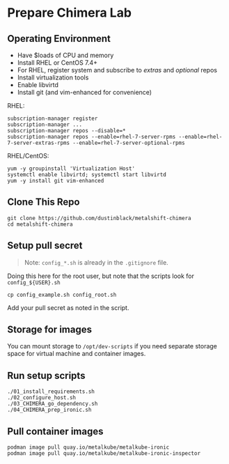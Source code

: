 # Prepare Chimera Lab

## Operating Environment

* Have $loads of CPU and memory
* Install RHEL or CentOS 7.4+
* For RHEL, register system and subscribe to _extras_ and _optional_ repos
* Install virtualization tools
* Enable libvirtd
* Install git (and vim-enhanced for convenience)

RHEL:
```
subscription-manager register
subscription-manager ...
subscription-manager repos --disable=*
subscription-manager repos --enable=rhel-7-server-rpms --enable=rhel-7-server-extras-rpms --enable=rhel-7-server-optional-rpms
```

RHEL/CentOS:
```
yum -y groupinstall 'Virtualization Host'
systemctl enable libvirtd; systemctl start libvirtd
yum -y install git vim-enhanced
```

## Clone This Repo

```
git clone https://github.com/dustinblack/metalshift-chimera
cd metalshift-chimera
```

## Setup pull secret

> Note: `config_*.sh` is already in the `.gitignore` file.

Doing this here for the root user, but note that the scripts look for `config_${USER}.sh`

```
cp config_example.sh config_root.sh
```

Add your pull secret as noted in the script.

## Storage for images

You can mount storage to `/opt/dev-scripts` if you need separate storage space for virtual machine and container images.

## Run setup scripts

```
./01_install_requirements.sh
./02_configure_host.sh
./03_CHIMERA_go_dependency.sh
./04_CHIMERA_prep_ironic.sh 
```

## Pull container images

```
podman image pull quay.io/metalkube/metalkube-ironic
podman image pull quay.io/metalkube/metalkube-ironic-inspector
```
